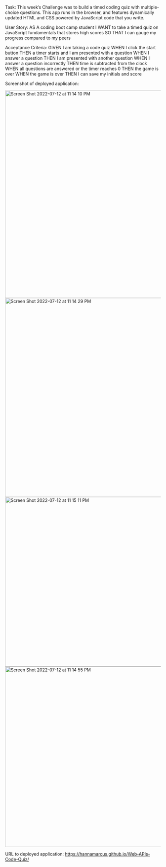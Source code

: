 Task:
This week’s Challenge was to build a timed coding quiz with multiple-choice questions. This app runs in the browser, and features dynamically updated HTML and CSS powered by JavaScript code that you write.

User Story:
AS A coding boot camp student
I WANT to take a timed quiz on JavaScript fundamentals that stores high scores
SO THAT I can gauge my progress compared to my peers

Acceptance Criteria:
GIVEN I am taking a code quiz
WHEN I click the start button
THEN a timer starts and I am presented with a question
WHEN I answer a question
THEN I am presented with another question
WHEN I answer a question incorrectly
THEN time is subtracted from the clock
WHEN all questions are answered or the timer reaches 0
THEN the game is over
WHEN the game is over
THEN I can save my initials and score

Screenshot of deployed application:

<img width="668" alt="Screen Shot 2022-07-12 at 11 14 10 PM" src="https://user-images.githubusercontent.com/106893601/178664700-c2887617-af19-4bc9-89d2-122e15ab414e.png">

<img width="641" alt="Screen Shot 2022-07-12 at 11 14 29 PM" src="https://user-images.githubusercontent.com/106893601/178664713-5dc91066-b617-42d2-bf7c-65540e3d4a87.png">

<img width="546" alt="Screen Shot 2022-07-12 at 11 15 11 PM" src="https://user-images.githubusercontent.com/106893601/178664755-d139e6c4-7008-47dd-a6d7-de53fed6af65.png">

<img width="581" alt="Screen Shot 2022-07-12 at 11 14 55 PM" src="https://user-images.githubusercontent.com/106893601/178664772-9be44013-072e-43e8-971e-d4727ea9ea5d.png">

URL to deployed application:
https://hannamarcus.github.io/Web-APIs-Code-Quiz/


